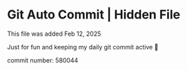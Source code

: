 # Git Auto Commit | Hidden File

This file was added Feb 12, 2025

Just for fun and keeping my daily git commit active 🤪

commit number: 580044
